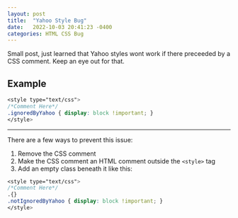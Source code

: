 ```yaml
---
layout: post
title:  "Yahoo Style Bug"
date:   2022-10-03 20:41:23 -0400
categories: HTML CSS Bug
---
```


Small post, just learned that Yahoo styles wont work if there preceeded by a CSS comment. Keep an eye out for that. 


## Example

```css
<style type="text/css">
/*Comment Here*/
.ignoredByYahoo { display: block !important; }
</style>
```

---

There are a few ways to prevent this issue:
1. Remove the CSS comment
2. Make the CSS comment an HTML comment outside the `<style>` tag
3. Add an empty class beneath it like this:

```css
<style type="text/css">
/*Comment Here*/
.{}
.notIgnoredByYahoo { display: block !important; }
</style>
```